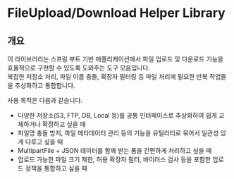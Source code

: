 # FileUpload/Download Helper Library

## 개요
이 라이브러리는 스프링 부트 기반 애플리케이션에서 파일 업로드 및 다운로드 기능을 효율적으로 구현할 수 있도록 도와주는 도구 모음입니다.
<br>
복잡한 저장소 처리, 파일 이름 충돌, 확장자 필터링 등 파일 처리에 필요한 반복 작업들을 추상화하고 통합합니다.

사용 목적은 다음과 같습니다.
- 다양한 저장소(S3, FTP, DB, Local 등)를 공통 인터페이스로 추상화하여 쉽게 교체하거나 확장하고 싶을 때
- 파일명 충돌 방지, 파일 메타데이터 관리 등의 기능을 유틸리티로 묶어서 일관성 있게 다루고 싶을 때
- MultipartFile + JSON 데이터를 함께 받는 폼을 간편하게 처리하고 싶을 때
- 업로드 가능한 파일 크기 제한, 허용 확장자 필터, 바이러스 검사 등을 포함한 업로드 정책을 통합하고 싶을 때
